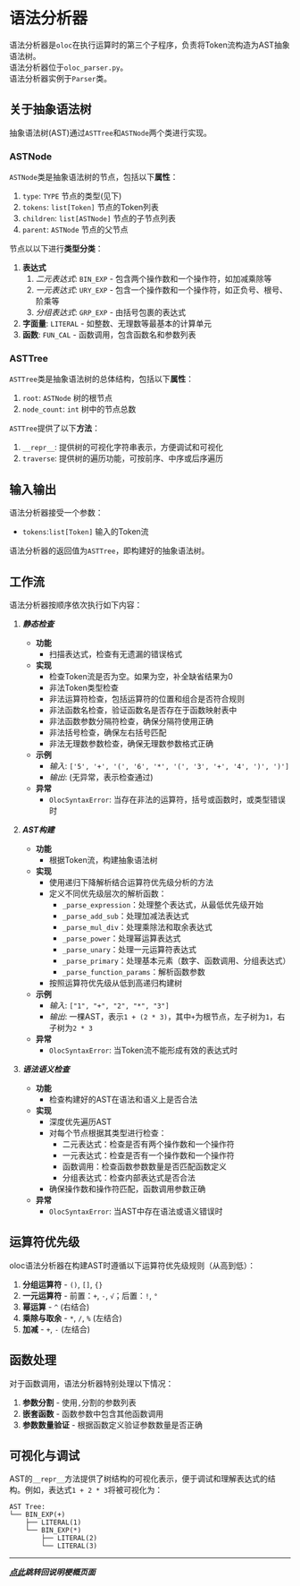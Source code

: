 # 语法分析器

语法分析器是`oloc`在执行运算时的第三个子程序，负责将Token流构造为AST抽象语法树。  
语法分析器位于`oloc_parser.py`。  
语法分析器实例于`Parser`类。  

## 关于抽象语法树

抽象语法树(AST)通过`ASTTree`和`ASTNode`两个类进行实现。

### ASTNode
`ASTNode`类是抽象语法树的节点，包括以下**属性**：  

1. `type`: `TYPE` 节点的类型(见下)  
2. `tokens`: `list[Token]` 节点的Token列表
3. `children`: `list[ASTNode]` 节点的子节点列表
4. `parent`: `ASTNode` 节点的父节点

节点以以下进行**类型分类**：  

1. **表达式**  
    1. *二元表达式*: `BIN_EXP` - 包含两个操作数和一个操作符，如加减乘除等
    2. *一元表达式*: `URY_EXP` - 包含一个操作数和一个操作符，如正负号、根号、阶乘等
    3. *分组表达式*: `GRP_EXP` - 由括号包裹的表达式
2. **字面量**: `LITERAL` - 如整数、无理数等最基本的计算单元
3. **函数**: `FUN_CAL` - 函数调用，包含函数名和参数列表

### ASTTree
`ASTTree`类是抽象语法树的总体结构，包括以下**属性**：
1. `root`: `ASTNode` 树的根节点
2. `node_count`: `int` 树中的节点总数

`ASTTree`提供了以下**方法**：
1. `__repr__`: 提供树的可视化字符串表示，方便调试和可视化
2. `traverse`: 提供树的遍历功能，可按前序、中序或后序遍历

## 输入输出  

语法分析器接受一个参数：

- `tokens`:`list[Token]` 输入的Token流  

语法分析器的返回值为`ASTTree`，即构建好的抽象语法树。  

## 工作流  

语法分析器按顺序依次执行如下内容：  

1. ***静态检查***  
   - **功能**  
     - 扫描表达式，检查有无遗漏的错误格式  
   - **实现**
     - 检查Token流是否为空。如果为空，补全缺省结果为0  
     - 非法Token类型检查  
     - 非法运算符检查，包括运算符的位置和组合是否符合规则  
     - 非法函数名检查，验证函数名是否存在于函数映射表中  
     - 非法函数参数分隔符检查，确保分隔符使用正确  
     - 非法括号检查，确保左右括号匹配  
     - 非法无理数参数检查，确保无理数参数格式正确  
   - **示例**  
      - *输入*: `['5', '+', '(', '6', '*', '(', '3', '+', '4', ')', ')']`  
      - *输出*: (无异常，表示检查通过)  
   - **异常**  
      - `OlocSyntaxError`: 当存在非法的运算符，括号或函数时，或类型错误时  

2. ***AST构建***  
   - **功能**  
      - 根据Token流，构建抽象语法树      
   - **实现**  
      - 使用递归下降解析结合运算符优先级分析的方法
      - 定义不同优先级层次的解析函数：
         - `_parse_expression`：处理整个表达式，从最低优先级开始
         - `_parse_add_sub`：处理加减法表达式
         - `_parse_mul_div`：处理乘除法和取余表达式
         - `_parse_power`：处理幂运算表达式
         - `_parse_unary`：处理一元运算符表达式
         - `_parse_primary`：处理基本元素（数字、函数调用、分组表达式）
         - `_parse_function_params`：解析函数参数
      - 按照运算符优先级从低到高递归构建树
   - **示例**  
      - *输入*: `["1", "+", "2", "*", "3"]`  
      - *输出*: 一棵AST，表示`1 + (2 * 3)`，其中`+`为根节点，左子树为`1`，右子树为`2 * 3`
   - **异常**  
      - `OlocSyntaxError`: 当Token流不能形成有效的表达式时

3. ***语法语义检查***  
   - **功能**  
      - 检查构建好的AST在语法和语义上是否合法      
   - **实现**  
      - 深度优先遍历AST
      - 对每个节点根据其类型进行检查：
         - 二元表达式：检查是否有两个操作数和一个操作符
         - 一元表达式：检查是否有一个操作数和一个操作符
         - 函数调用：检查函数参数数量是否匹配函数定义
         - 分组表达式：检查内部表达式是否合法
      - 确保操作数和操作符匹配，函数调用参数正确
   - **异常**  
      - `OlocSyntaxError`: 当AST中存在语法或语义错误时

## 运算符优先级

oloc语法分析器在构建AST时遵循以下运算符优先级规则（从高到低）：

1. **分组运算符** - `()`, `[]`, `{}`
2. **一元运算符** - 前置：`+`, `-`, `√`；后置：`!`, `°`
3. **幂运算** - `^` (右结合)
4. **乘除与取余** - `*`, `/`, `%` (左结合)
5. **加减** - `+`, `-` (左结合)

## 函数处理

对于函数调用，语法分析器特别处理以下情况：

1. **参数分割** - 使用`,`分割的参数列表
2. **嵌套函数** - 函数参数中包含其他函数调用
3. **参数数量验证** - 根据函数定义验证参数数量是否正确

## 可视化与调试

AST的`__repr__`方法提供了树结构的可视化表示，便于调试和理解表达式的结构。例如，表达式`1 + 2 * 3`将被可视化为：

```
AST Tree:
└── BIN_EXP(+)
    ├── LITERAL(1)
    └── BIN_EXP(*)
        ├── LITERAL(2)
        └── LITERAL(3)
```

---
***[点此](../项目说明梗概.md)跳转回说明梗概页面***
